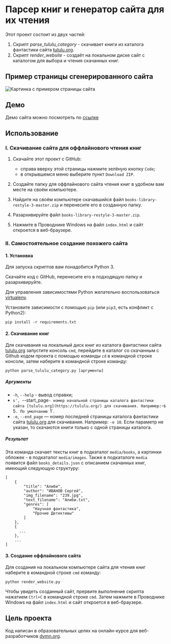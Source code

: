 # Парсер книг и генератор сайта для их чтения

Этот проект состоит из двух частей:
1. Скрипт *parse_tululu_category* - скачивает книги из каталога фантастики сайта [tululu.org](https://tululu.org/).
2. Скрипт *render_website* - создаёт на локальном диске сайт с каталогом для выбора и чтения скачанных книг.

## Пример страницы сгенерированного сайта

<image src="pages/demo.png" alt="Картинка с примером страницы сайта">

## Демо
Демо сайта можно посмотреть по [ссылке](https://irina-kasatkina.github.io/books-library-restyle-3/pages/index1.html)

## Использование

### I. Скачивание сайта для оффлайнового чтения книг

1. Скачайте этот проект с GitHub:
   - справа вверху этой страницы нажмите зелёную кнопку `Code`;
   - в открывшемся меню выберите пункт `Download ZIP`.

2. Создайте папку для оффлайнового сайта чтения книг в удобном вам месте на своём компьютере.

3. Найдите на своём компьютере скачавшийся файл `books-library-restyle-3-master.zip` и перенесите его в созданную папку.

4. Разархивируйте файл `books-library-restyle-3-master.zip`.

5. Нажмите в Проводнике Windows на файл `index.html` и сайт откроется в веб-браузере.

### II. Самостоятельное создание похожего сайта

#### 1. Установка

Для запуска скриптов вам понадобится Python 3.

Скачайте код с GitHub, перенесите его в подходящую папку и разархивируйте.

Для управления зависимостями Python желательно воспользоваться [virtualenv](https://pypi.org/project/virtualenv/).

Установите зависимости с помощью `pip` (или `pip3`, есть конфликт с Python2):
```
pip install -r requirements.txt
```

#### 2. Скачивание книг

Для скачивания на локальный диск книг из каталога фантастики сайта [tululu.org](https://tululu.org/) запустите консоль `cmd`, перейдите в каталог со скачанным с Github кодом проекта с помощью команды `cd` в командной строке консоли, затем наберите в командной строке команду:
```
python parse_tululu_category.py [аргументы]
```

##### Аргументы

- `-h`, `--help` - вывод справки;
- `s', `--start_page` - номер начальной страницы каталога фантастики сайта [tululu.org](https://tululu.org/) для скачивания. Например: `-s 5`. По умолчанию `1`.
- `-e`, `--end_page` — номер последней страницы каталога фантастики сайта [tululu.org](https://tululu.org/) для скачивания. Например: `-e 10`. Если параметр не указан, то скачаются книги только с одной страницы каталога.

##### Результат

Эта команда скачает тексты книг в подкаталог `media/books`, а картинки обложек - в подкаталог `media/images`. Также в подкаталоге `media` появится файл `books_details.json` c описанием скачанных книг, имеющий следующую структуру:
```
[
    {
        "title": "Алиби",
        "author": "ИВАНОВ Сергей",
        "img_filename": "239.jpg",
        "text_filename": "Алиби.txt",
        "genres": [
            "Научная фантастика",
            "Прочие Детективы"
        ]
    },
    {
      ...
    },
    ...
]
```

#### 3. Создание оффлайнового сайта

Для создания на локальном компьютере сайта для чтения книг наберите в командной строке `cmd` команду:
```
python render_website.py
```
Чтобы увидеть созданный сайт, прервите выполнение скрипта нажатием `Ctrl+C` в командной строке `cmd`. Затем нажмите в Проводнике Windows на файл `index.html` и сайт откроется в веб-браузере.

## Цель проекта

Код написан в образовательных целях на онлайн-курсе для веб-разработчиков [dvmn.org](https://dvmn.org/).
